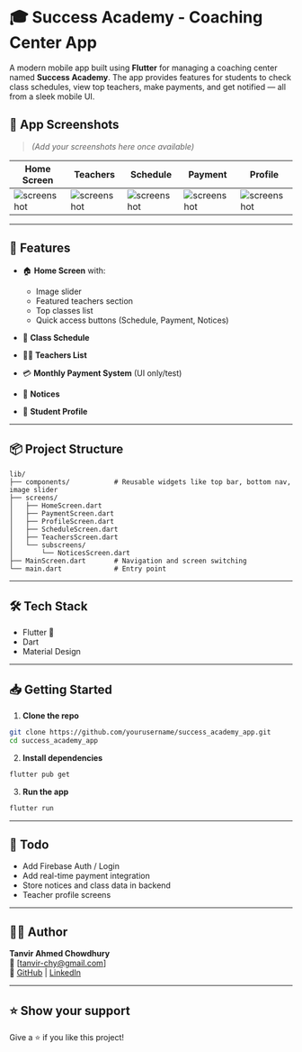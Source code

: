 # 🎓 Success Academy - Coaching Center App

A modern mobile app built using **Flutter** for managing a coaching center named **Success Academy**. The app provides features for students to check class schedules, view top teachers, make payments, and get notified — all from a sleek mobile UI.

## 📱 App Screenshots

> *(Add your screenshots here once available)*

| Home Screen | Teachers | Schedule | Payment | Profile |
|-------------|----------|----------|---------|---------|
| ![screenshot](assets/screens/home.png) | ![screenshot](assets/screens/teachers.png) | ![screenshot](assets/screens/schedule.png) | ![screenshot](assets/screens/payment.png) | ![screenshot](assets/screens/profile.png) |

---

## 🚀 Features

- 🏠 **Home Screen** with:
  - Image slider
  - Featured teachers section
  - Top classes list
  - Quick access buttons (Schedule, Payment, Notices)

- 📆 **Class Schedule**
- 👨‍🏫 **Teachers List**
- 💳 **Monthly Payment System** (UI only/test)
- 🔔 **Notices**
- 🙍 **Student Profile**

---

## 📦 Project Structure

```
lib/
├── components/           # Reusable widgets like top bar, bottom nav, image slider
├── screens/
│   ├── HomeScreen.dart
│   ├── PaymentScreen.dart
│   ├── ProfileScreen.dart
│   ├── ScheduleScreen.dart
│   ├── TeachersScreen.dart
│   └── subscreens/
│       └── NoticesScreen.dart
├── MainScreen.dart       # Navigation and screen switching
└── main.dart             # Entry point
```

---

## 🛠️ Tech Stack

- Flutter 💙
- Dart
- Material Design

---

## 📥 Getting Started

1. **Clone the repo**

```bash
git clone https://github.com/yourusername/success_academy_app.git
cd success_academy_app
```

2. **Install dependencies**

```bash
flutter pub get
```

3. **Run the app**

```bash
flutter run
```

---

## 📌 Todo

- Add Firebase Auth / Login
- Add real-time payment integration
- Store notices and class data in backend
- Teacher profile screens

---

## 🙋‍♂️ Author

**Tanvir Ahmed Chowdhury**  
📧 [tanvir-chy@gmail.com]  
🔗 [GitHub](https://github.com/tanvir-chy-ahmed) | [LinkedIn](https://www.linkedin.com/in/tanvir-ahmed-chy-126191367/)

---

## ⭐️ Show your support

Give a ⭐️ if you like this project!

